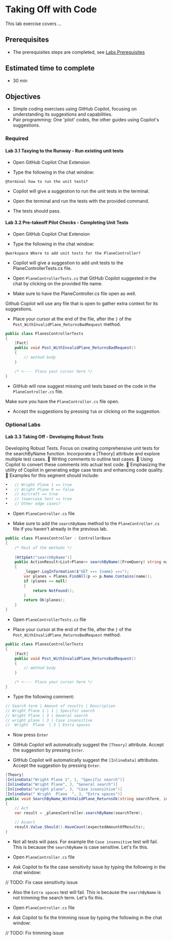 # Taking Off with Code
This lab exercise covers ...

## Prerequisites
- The prerequisites steps are completed, see [Labs Prerequisites](https://github.com/XpiritBV/Copilot-Bootcamp#labs-prerequisites)

## Estimated time to complete
- 30 min

## Objectives
- Simple coding exercises using GitHub Copilot, focusing on understanding its suggestions and capabilities.
- Pair programming: One 'pilot' codes, the other guides using Copilot's suggestions.

### Required

#### Lab 3.1 Taxying to the Runway - Run existing unit tests

- Open GitHub Copilot Chat Extension

- Type the following in the chat window: 

```
@terminal how to run the unit tests?
```

- Copilot will give a suggestion to run the unit tests in the terminal.

- Open the terminal and run the tests with the provided command.

- The tests should pass.

#### Lab 3.2 Pre-takeoff Pilot Checks - Completing Unit Tests

- Open GitHub Copilot Chat Extension

- Type the following in the chat window: 

```
@workspace Where to add unit tests for the PlaneController?
```

- Copilot will give a suggestion to add unit tests to the PlaneControllerTests.cs file.

- Open `PlaneControllerTests.cs` that GitHub Copilot suggested in the chat by clicking on the provided file name.

- Make sure to have the PlaneController.cs file open as well.

Github Copilot will use any file that is open to gather extra context for its suggestions.

- Place your cursor at the end of the file, after the `}` of the `Post_WithInvalidPlane_ReturnsBadRequest` method.

```csharp
public class PlanesControllerTests
{
    [Fact]
    public void Post_WithInvalidPlane_ReturnsBadRequest()
    {
        // method body
    }

    /* <---- Place your cursor here */ 
}
```

- GitHub will now suggest missing unit tests based on the code in the `PlaneController.cs` file.

Make sure you have the `PlaneController.cs` file open.

- Accept the suggestions by pressing `Tab` or clicking on the suggestion.

### Optional Labs

#### Lab 3.3 Taking Off - Developing Robust Tests

Developing Robust Tests. Focus on creating comprehensive unit tests for the searchByName function. Incorporate a [Theory] attribute and explore multiple test cases.
	Writing comments to outline test cases.
	Using Copilot to convert these comments into actual test code.
	Emphasizing the utility of Copilot in generating edge case tests and enhancing code quality.
	Examples for this segment should include:

```csharp
•	// Wright Plane 1 == true
•	// Wright Plane 9 == false
•	// Aircraft == true
•	// lowercase test == true
•	// Other edge cases?
```


- Open `PlaneController.cs` file

- Make sure to add the `searchByName` method to the `PlaneController.cs` file if you haven't already in the previous lab.


```csharp
public class PlanesController : ControllerBase
{
    /* Rest of the methods */
    
    [HttpGet("searchByName")]
    public ActionResult<List<Plane>> searchByName([FromQuery] string name)
    {
        _logger.LogInformation($"GET ✈✈✈ {name} ✈✈✈");
        var planes = Planes.FindAll(p => p.Name.Contains(name));
        if (planes == null)
        {
            return NotFound();
        }
        return Ok(planes);
    }
}
```

- Open `PlaneControllerTests.cs` file

- Place your cursor at the end of the file, after the `}` of the `Post_WithInvalidPlane_ReturnsBadRequest` method.

```csharp
public class PlanesControllerTests
{
    [Fact]
    public void Post_WithInvalidPlane_ReturnsBadRequest()
    {
        // method body
    }

    /* <---- Place your cursor here */ 
}
```

- Type the following comment: 

```csharp
// Search term | Amount of results | Description
// Wright Plane 1 | 1 | Specific search
// Wright Plane | 3 | General search
// wright plane | 3 | Case insensitive
//  Wright  Plane  | 3 | Extra spaces
```

- Now press `Enter`

- GitHub Copilot will automatically suggest the `[Theory]` attribute. Accept the suggestion by pressing `Enter`.

- GitHub Copilot will automatically suggest the `[InlineData]` attributes. Accept the suggestion by pressing `Enter`.


```csharp
[Theory]
[InlineData("Wright Plane 1", 1, "Specific search")]
[InlineData("Wright Plane", 3, "General search")]
[InlineData("wright plane", 3, "Case insensitive")]
[InlineData(" Wright  Plane  ", 3, "Extra spaces")]
public void SearchByName_WithValidPlane_ReturnsOk(string searchTerm, int expectedAmountOfResults, string description)
{
    // Act
    var result = _planesController.searchByName(searchTerm);

    // Assert
    result.Value.Should().HaveCount(expectedAmountOfResults);
}
```

- Not all tests will pass. For example the `Case insensitive` test will fail. This is because the `searchByName` is case sensitive. Let's fix this.

- Open `PlaneController.cs` file

- Ask Copilot to fix the case sensitivity issue by typing the following in the chat window: 

// TODO: Fix case sensitivity issue

- Also the `Extra spaces` test will fail. This is because the `searchByName` is not trimming the search term. Let's fix this.

- Open `PlaneController.cs` file

- Ask Copilot to fix the trimming issue by typing the following in the chat window:

// TODO: Fix trimming issue